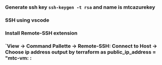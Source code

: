 ### Generate ssh key `ssh-keygen -t rsa` and name is mtcazurekey

### SSH using vscode 
### Install Remote-SSH extension
### `View -> Command Pallette -> Remote-SSH: Connect to Host -> Choose ip address output by terraform as public_ip_address = "mtc-vm: <ip>: